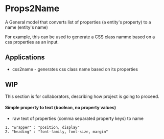# Props2Name

A General model that converts list of properties (a entity's property) to a name (entity's name)

For example, this can be used to generate a CSS class namme based on a css properties as an input.

## Applications

- css2name - generates css class name based on its properties

## WIP

This section is for collaborators, describing how project is going to proceed.

#### Simple property to text (boolean, no property values)

- raw text of properties (comma separated property keys) to name

```
1. "wrapper" : "position, display"
2. "heading" : "font-family, font-size, margin"
```
